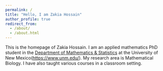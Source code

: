 ```yaml
---
permalink: /
title: "Hello, I am Zakia Hossain"
author_profile: true
redirect_from: 
  - /about/
  - /about.html
---
```

This is the homepage of Zakia Hossain. I am an applied mathematics PhD student in the [Department of Mathematics & Statistics](https://math.unm.edu) at the University of New Mexico(https://www.unm.edu/). My research area is Mathematical Biology. I have also taught various courses in a classroom setting.

